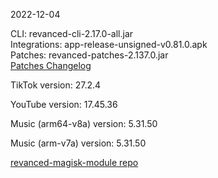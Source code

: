 2022-12-04
  
CLI: revanced-cli-2.17.0-all.jar  
Integrations: app-release-unsigned-v0.81.0.apk  
Patches: revanced-patches-2.137.0.jar  
[Patches Changelog](https://github.com/revanced/revanced-patches/releases/tag/v2.137.0)  

TikTok version: 27.2.4  

YouTube version: 17.45.36  

Music (arm64-v8a) version: 5.31.50  

Music (arm-v7a) version: 5.31.50  

[revanced-magisk-module repo](https://github.com/j-hc/revanced-magisk-module)
